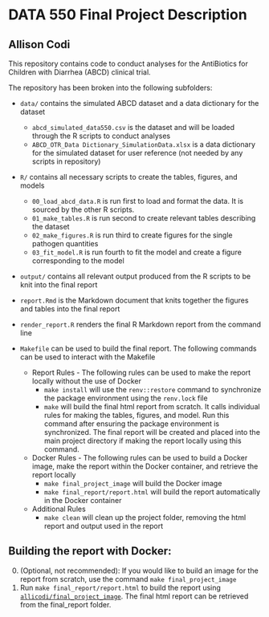 # DATA 550 Final Project Description
## Allison Codi

This repository contains code to conduct analyses for the AntiBiotics for Children with Diarrhea (ABCD) clinical trial. 

The repository has been broken into the following subfolders:

- `data/` contains the simulated ABCD dataset and a data dictionary for the dataset
	- `abcd_simulated_data550.csv` is the dataset and will be loaded through the R scripts to conduct analyses
	- `ABCD_OTR_Data Dictionary_SimulationData.xlsx` is a data dictionary for the simulated dataset for user reference (not needed by any scripts in repository)
	
- `R/` contains all necessary scripts to create the tables, figures, and models
	- `00_load_abcd_data.R` is run first to load and format the data. It is sourced by the other R scripts. 
	- `01_make_tables.R` is run second to create relevant tables describing the dataset
	- `02_make_figures.R` is run third to create figures for the single pathogen quantities
	- `03_fit_model.R` is run fourth to fit the model and create a figure corresponding to the model
	
- `output/` contains all relevant output produced from the R scripts to be knit into the final report 
	
- `report.Rmd` is the Markdown document that knits together the figures and tables into the final report

- `render_report.R` renders the final R Markdown report from the command line

- `Makefile` can be used to build the final report. The following commands can be used to interact with the Makefile
  - Report Rules - The following rules can be used to make the report locally without the use of Docker
	- `make install` will use the `renv::restore` command to synchronize the package environment using the `renv.lock` file
	- `make` will build the final html report from scratch. It calls individual rules for making the tables, figures, and model. Run this command after ensuring the package environment is synchronized. The final report will be created and placed into the main project directory if making the report locally using this command. 
  - Docker Rules - The following rules can be used to build a Docker image, make the report within the Docker container, and retrieve the report locally
  	- `make final_project_image` will build the Docker image
  	- `make final_report/report.html` will build the report automatically in the Docker container
  - Additional Rules
	- `make clean` will clean up the project folder, removing the html report and output used in the report

## Building the report with Docker:

0. (Optional, not recommended): If you would like to build an image for the report from scratch, use the command `make final_project_image`
1. Run `make final_report/report.html` to build the report using [`allicodi/final_project_image`](https://hub.docker.com/repository/docker/allicodi/final_project_image). The final html report can be retrieved from the final_report folder.